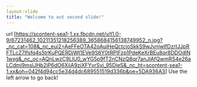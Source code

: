```yaml
---
layout:slide
title: "Welcome to out second slide!"
---
```

url [https://scontent-sea1-1.xx.fbcdn.net/v/t1.0-9/67231462_10211351218256389_3658684156138749952_n.jpg?_nc_cat=108&_nc_eui2=AeFFeOTA42oAuiHeQctcioSkkS9wJvnjwlfDzrIJJpRFTLcZ7Ifsfq4s5trKuPQERDjWt1EVe9S6Y0tRPIFzp1PdeKeXrBEu8qr8DDOdlN1wxg&_nc_oc=AQnLwzC9LlU0_wYG5p9fT2nCNzQ8qr7anJIAfQwmRS4e26aLCdmj9mslJHb2iP6dO6XiiA9zjXFYvrSvj_95DieS&_nc_ht=scontent-sea1-1.xx&oh=042f4d94cc5e34d4dc689551519d336b&oe=5DA936A3]
Use the left arrow to go back!
